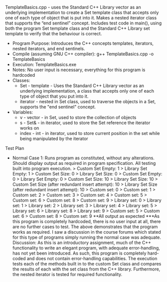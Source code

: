 TemplateBasics.cpp - uses the Standard C++ Library vector as an underlying implementation to create a Set template class that accepts only one of each type of object that is put into it. Makes a nested iterator class that supports the “end sentinel” concept. Includes test code in main(), using both the program Set template class and the Standard C++ Library set template to verify that the behaviour is correct.

- Program Purpose:
		Introduces the C++ concepts templates, iterators, nested iterators, and end sentinels.
- Compile (assuming GNU C++ compiler): g++ TemplateBasics.cpp -o TemplateBasics
- Execution: TemplateBasics.exe
- Notes: No user input is necessary, everything for this program is hardcoded
- Classes: 
	- Set - template <class T> - Uses the Standard C++ Library vector as an underlying 
			 implementation, a class that accepts only one of each type of object that 
			 you put into it.
	- iterator - nested in Set class, used to traverse the objects in a Set, supports
			 the "end sentinel" concept.
- Variables:
	- v - vector<T> - in Set, used to store the collection of objects
	- s - Set& - in iterator, used to store the Set reference the iterator works on
	- index - int - in iterator, used to store current position in the set while being
			manipulated by the iterator

Test Plan
- Normal Case 1:
		Runs program as constituted, without any alterations.
		Should display output as required in program specification.
		All testing built into program execution.
		> Custom Set Empty: 1
		> Library Set Empty: 1
		> Custom Set Size: 0
		> Library Set Size: 0
		> Custom Set Empty: 0
		> Library Set Empty: 0
		> Custom Set Size: 10
		> Library Set Size: 10
		> Custom Set Size (after redundant insert attempt): 10
		> Library Set Size (after redundant insert attempt): 10
		> Custom set: 0
		> Custom set: 1
		> Custom set: 2
		> Custom set: 3
		> Custom set: 4
		> Custom set: 5
		> Custom set: 6
		> Custom set: 8
		> Custom set: 9
		> Library set: 0
		> Library set: 1
		> Library set: 2
		> Library set: 3
		> Library set: 4
		> Library set: 5
		> Library set: 6
		> Library set: 8
		> Library set: 9
		> Custom set: 5
		> Custom set: 6
		> Custom set: 8
		> Custom set: 9
		**All output as expected
***As this program is completely hardcoded, there is no user input at all, there are no
further cases to test.  The above demonstrates that the program works as required.  I
saw a discussion in the course forums which stated for this type of programs simply
running the normal case was adequate.
Discussion:
		As this is an introductory assignment, much of the C++ functionality to 
		write an elegant program, with adequate error-handling, has not yet been
		introduced.  As such, this program is completely hard-coded and does not
		contain error-handling capabilities.
		The execution tests each of the methods built in to the custom Set class and 
		compares the results of each with the set class from the C++ library.
		Furthermore, the nested iterator is tested for required functionality.
